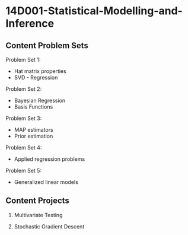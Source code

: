# 14D001-Statistical-Modelling-and-Inference

## Content Problem Sets 

Problem Set 1:

- Hat matrix properties
- SVD - Regression 

Problem Set 2:

- Bayesian Regression 
- Basis Functions 

Problem Set 3:

- MAP estimators
- Prior estimation  

Problem Set 4:

- Applied regression problems

Problem Set 5:

- Generalized linear models

## Content Projects 

1) Multivariate Testing 

2) Stochastic Gradient Descent 